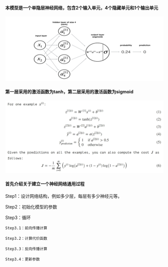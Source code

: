#### 本模型是一个单隐层神经网络，包含2个输入单元，4个隐藏单元和1个输出单元

![models](https://github.com/weekdawn/DL/blob/master/twoLayerNN/img/models.png)

#### 第一层采用的激活函数为tanh，第二层采用的激活函数为sigmoid

![formulas](https://github.com/weekdawn/DL/blob/master/twoLayerNN/img/formulas.jpg)

#### 首先介绍关于建立一个神经网络通用过程

Step1：设计网络结构，例如多少层，每层有多少神经元等。

Step2：初始化模型的参数

Step3：循环

    Step3.1：前向传播计算
    
    Step3.2：计算代价函数
    
    Step3.3：反向传播计算
    
    Step3.4：更新参数